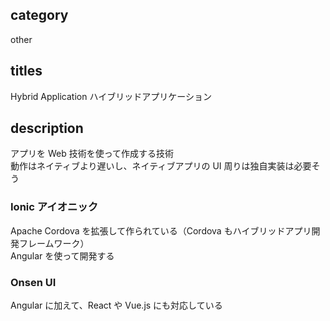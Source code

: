 ## category

other

## titles

Hybrid Application
ハイブリッドアプリケーション

## description

アプリを Web 技術を使って作成する技術  
動作はネイティブより遅いし、ネイティブアプリの UI 周りは独自実装は必要そう

### Ionic アイオニック

Apache Cordova を拡張して作られている（Cordova もハイブリッドアプリ開発フレームワーク）  
Angular を使って開発する

### Onsen UI

Angular に加えて、React や Vue.js にも対応している
